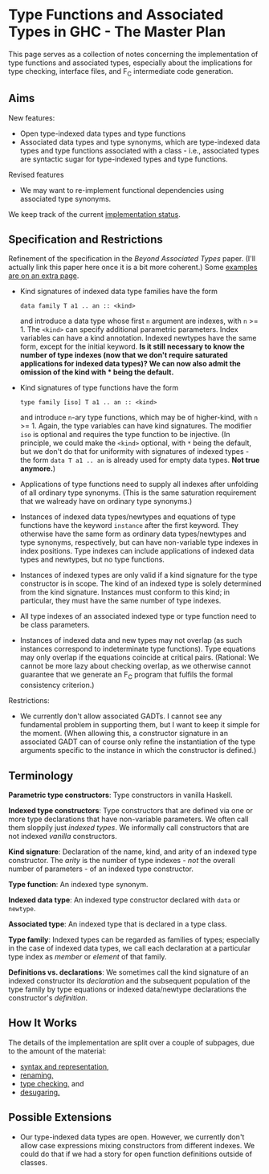 # Type Functions and Associated Types in GHC - The Master Plan


This page serves as a collection of notes concerning the implementation of type functions and associated types, especially about the implications for type checking, interface files, and F<sub>C</sub> intermediate code generation.

## Aims


New features:

- Open type-indexed data types and type functions
- Associated data types and type synonyms, which are type-indexed data types and type functions associated with a class - i.e., associated types are syntactic sugar for type-indexed types and type functions.


Revised features

- We may want to re-implement functional dependencies using associated type synonyms.


We keep track of the current [implementation status](type-functions-status).

## Specification and Restrictions


Refinement of the specification in the *Beyond Associated Types* paper.  (I'll actually link this paper here once it is a bit more coherent.)  Some [examples are on an extra page](type-functions-examples).

- Kind signatures of indexed data type families have the form

  ```wiki
  data family T a1 .. an :: <kind>
  ```

  and introduce a data type whose first `n` argument are indexes, with `n` \>= 1.  The `<kind>` can specify additional parametric parameters.   Index variables can have a kind annotation.  Indexed newtypes have the same form, except for the initial keyword.  **Is it still necessary to know the number of type indexes (now that we don't require saturated applications for indexed data types)?  We can now also admit the omission of the kind with \* being the default.**
- Kind signatures of type functions have the form

  ```wiki
  type family [iso] T a1 .. an :: <kind>
  ```

  and introduce `n`-ary type functions, which may be of higher-kind, with `n` \>= 1.  Again, the type variables can have kind signatures.  The modifier `iso` is optional and requires the type function to be injective.  (In principle, we could make the `<kind>` optional, with `*` being the default, but we don't do that for uniformity with signatures of indexed types - the form `data T a1 .. an` is already used for empty data types.  **Not true anymore.**)
- Applications of type functions need to supply all indexes after unfolding of all ordinary type synonyms.  (This is the same saturation requirement that we walready have on ordinary type synonyms.)
- Instances of indexed data types/newtypes and equations of type functions have the keyword `instance` after the first keyword.  They otherwise have the same form as ordinary data types/newtypes and type synonyms, respectively, but can have non-variable type indexes in index positions.  Type indexes can include applications of indexed data types and newtypes, but no type functions.
- Instances of indexed types are only valid if a kind signature for the type constructor is in scope.  The kind of an indexed type is solely determined from the kind signature.  Instances must conform to this kind; in particular, they must have the same number of type indexes.
- All type indexes of an associated indexed type or type function need to be class parameters.
- Instances of indexed data and new types may not overlap (as such instances correspond to indeterminate type functions).  Type equations may only overlap if the equations coincide at critical pairs.  (Rational: We cannot be more lazy about checking overlap, as we otherwise cannot guarantee that we generate an F<sub>C</sub> program that fulfils the formal consistency criterion.)


Restrictions:

- We currently don't allow associated GADTs. I cannot see any fundamental problem in supporting them, but I want to keep it simple for the moment. (When allowing this, a constructor signature in an associated GADT can of course only refine the instantiation of the type arguments specific to the instance in which the constructor is defined.)

## Terminology

**Parametric type constructors**: Type constructors in vanilla Haskell.

**Indexed type constructors**: Type constructors that are defined via one or more type declarations that have non-variable parameters.  We often call them sloppily just *indexed types*.  We informally call constructors that are not indexed *vanilla* constructors.

**Kind signature**: Declaration of the name, kind, and arity of an indexed type constructor.  The *arity* is the number of type indexes - *not* the overall number of parameters - of an indexed type constructor.

**Type function**: An indexed type synonym.

**Indexed data type**: An indexed type constructor declared with `data` or `newtype`.

**Associated type**: An indexed type that is declared in a type class.

**Type family**: Indexed types can be regarded as families of types; especially in the case of indexed data types, we call each declaration at a particular type index as *member* or *element* of that family.

**Definitions vs. declarations**: We sometimes call the kind signature of an indexed constructor its *declaration* and the subsequent population of the type family by type equations or indexed data/newtype declarations the constructor's *definition*.

## How It Works


The details of the implementation are split over a couple of subpages, due to the amount of the material:

- [syntax and representation,](type-functions-syntax)
- [renaming,](type-functions-renaming)
- [type checking,](type-functions-type-checking) and
- [desugaring.](type-functions-core)

## Possible Extensions

- Our type-indexed data types are open.  However, we currently don't allow case expressions mixing constructors from different indexes.  We could do that if we had a story for open function definitions outside of classes.
